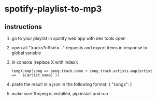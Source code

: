 # spotify-playlist-to-mp3
## instructions

1. go to your playlist in spotify web app with dev tools open
2. open all "tracks?offset=..." requests and export items in response to global variable
3. in console (replace X with index):


	```tempX.map(song => song.track.name + song.track.artists.map(artist => ` ${artist.name}`))```
	
	
4. paste the result in a json in the following format:
	{
		"songs": <pasted songs>
	}
5. make sure ffmpeg is installed, pip install and run
